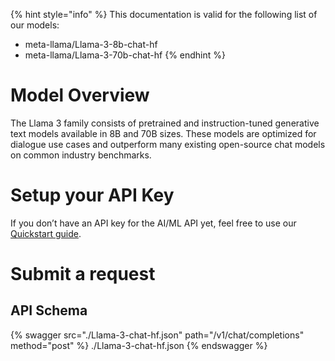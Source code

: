 [#references:start]: <> ({ "template": "openapi" })
{% hint style="info" %}
This documentation is valid for the following list of our models:
* meta-llama/Llama-3-8b-chat-hf
* meta-llama/Llama-3-70b-chat-hf
{% endhint %}

# Model Overview
The Llama 3 family consists of pretrained and instruction-tuned generative text models available in 8B and 70B sizes. These models are optimized for dialogue use cases and outperform many existing open-source chat models on common industry benchmarks.

# Setup your API Key
If you don’t have an API key for the AI/ML API yet, feel free to use our [Quickstart guide](https://docs.aimlapi.com/quickstart/setting-up).

# Submit a request
## API Schema
{% swagger src="./Llama-3-chat-hf.json" path="/v1/chat/completions" method="post" %}
./Llama-3-chat-hf.json
{% endswagger %}


[#references:end]: <> ({})